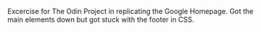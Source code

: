 Excercise for The Odin Project in replicating the Google Homepage. Got the main elements down but got stuck with the footer in CSS.